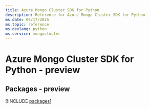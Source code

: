 ```yaml
---
title: Azure Mongo Cluster SDK for Python
description: Reference for Azure Mongo Cluster SDK for Python
ms.date: 09/17/2025
ms.topic: reference
ms.devlang: python
ms.service: mongocluster
---
```

# Azure Mongo Cluster SDK for Python - preview
## Packages - preview
[!INCLUDE [packages](mongo-cluster-index.md)]
